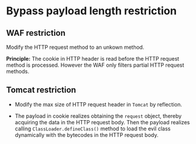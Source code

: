 # Bypass payload length restriction

## WAF restriction

Modify the HTTP request method to an unkown method.

**Principle:** The cookie in HTTP header is read before the HTTP request method is processed. However the WAF only filters partial HTTP request methods.

## Tomcat restriction

* Modify the max size of HTTP request header in `Tomcat` by reflection.

* The payload in cookie realizes obtaining the `request` object, thereby acquiring the data in the HTTP request body. Then the payload realizes calling `ClassLoader.defineClass()` method to load the evil class dynamically with the bytecodes in the HTTP request body.
